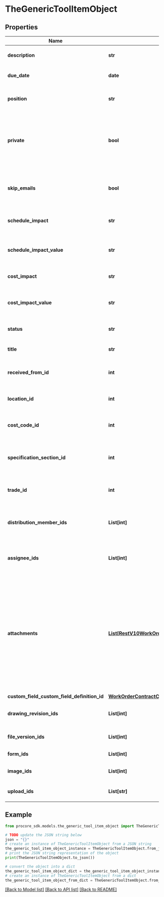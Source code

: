 # TheGenericToolItemObject


## Properties

Name | Type | Description | Notes
------------ | ------------- | ------------- | -------------
**description** | **str** | The description of the generic tool item. | [optional] 
**due_date** | **date** | The due date for the generic tool item. | [optional] 
**position** | **str** | The position/number of the generic tool item. | [optional] 
**private** | **bool** | If this property is set to true, the generic tool item is private. If this property is set to false, the generic tool item is not private. | [optional] 
**skip_emails** | **bool** | If true creating and updating the item will not send emails to the users on the item. | [optional] 
**schedule_impact** | **str** | The schedule impact status for the generic tool item. | [optional] 
**schedule_impact_value** | **str** | Specifies a value for the schedue impact of the generic tool item. | [optional] 
**cost_impact** | **str** | The cost impact of the generic tool item. | [optional] 
**cost_impact_value** | **str** | Specifies a value for the cost impact of the generic tool item. | [optional] 
**status** | **str** | The status of the generic tool item. | [optional] 
**title** | **str** | The title of the generic tool item. | [optional] 
**received_from_id** | **int** | The unique identifier for the Received From entity. | [optional] 
**location_id** | **int** | The location identifier for the generic tool item. | [optional] 
**cost_code_id** | **int** | The cost code identifier for the generic tool item. | [optional] 
**specification_section_id** | **int** | The specification section identifier for the generic tool item. | [optional] 
**trade_id** | **int** | The trade identifier for the generic tool item. | [optional] 
**distribution_member_ids** | **List[int]** | An array of distribution member identifiers for the generic tool item. | [optional] 
**assignee_ids** | **List[int]** | An array of assignee identifiers for the generic tool item. | [optional] 
**attachments** | [**List[RestV10WorkOrderContractsPost201ResponseAttachmentsInner]**](RestV10WorkOrderContractsPost201ResponseAttachmentsInner.md) | Specifies an array of generic tool item attachments. To upload attachments you must upload the entire payload as a &#x60;multipart/form-data&#x60; content-type and specify each parameter as form-data together with &#x60;attachments[]&#x60; as files. | [optional] 
**custom_field_custom_field_definition_id** | [**WorkOrderContractCustomFieldCustomFieldDefinitionId**](WorkOrderContractCustomFieldCustomFieldDefinitionId.md) |  | [optional] 
**drawing_revision_ids** | **List[int]** | Drawing Revisions to attach to the response | [optional] 
**file_version_ids** | **List[int]** | File Versions to attach to the response | [optional] 
**form_ids** | **List[int]** | Forms to attach to the response | [optional] 
**image_ids** | **List[int]** | Images to attach to the response | [optional] 
**upload_ids** | **List[str]** | Uploads to attach to the response | [optional] 

## Example

```python
from procore_sdk.models.the_generic_tool_item_object import TheGenericToolItemObject

# TODO update the JSON string below
json = "{}"
# create an instance of TheGenericToolItemObject from a JSON string
the_generic_tool_item_object_instance = TheGenericToolItemObject.from_json(json)
# print the JSON string representation of the object
print(TheGenericToolItemObject.to_json())

# convert the object into a dict
the_generic_tool_item_object_dict = the_generic_tool_item_object_instance.to_dict()
# create an instance of TheGenericToolItemObject from a dict
the_generic_tool_item_object_from_dict = TheGenericToolItemObject.from_dict(the_generic_tool_item_object_dict)
```
[[Back to Model list]](../README.md#documentation-for-models) [[Back to API list]](../README.md#documentation-for-api-endpoints) [[Back to README]](../README.md)


